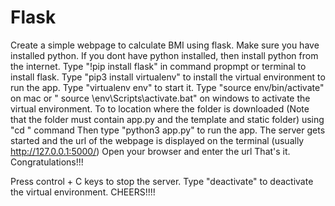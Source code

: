 # Flask
Create a simple webpage to calculate BMI using flask.
Make sure you have installed python.
If you dont have python installed, then install python from the internet.
Type "!pip install flask" in command propmpt or terminal to install flask.
Type "pip3 install virtualenv" to install the virtual environment to run the app.
Type "virtualenv env" to start it.
Type "source env/bin/activate" on mac or " source \env\Scripts\activate.bat" on windows to activate the virtual environment.
To to location where the folder is downloaded (Note that the folder must contain app.py and the template and static folder) using "cd " command
Then type "python3 app.py" to run the app.
The server gets started and the url of the webpage is displayed on the terminal (usually http://127.0.0.1:5000/)
Open your browser and enter the url
That's it. Congratulations!!!

Press control + C keys to stop the server. 
Type "deactivate" to deactivate the virtual environment.
CHEERS!!!!
